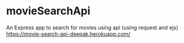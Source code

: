 # movieSearchApi
An Express app to search for movies using api (using request and ejs)
https://movie-search-api-deepak.herokuapp.com/
